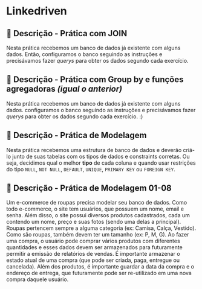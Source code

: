 # Linkedriven

## 📑 Descrição - Prática com JOIN

Nesta prática recebemos um banco de dados já existente com alguns dados. 
Então, configuramos o banco seguindo as instruções e precisávamos fazer 
<em>querys</em> para obter os dados segundo cada exercício.


## 📑 Descrição - Prática com Group by e funções agregadoras <em>(igual o anterior)</em>

Nesta prática recebemos um banco de dados já existente com alguns 
dados. configuramos o banco seguindo as instruções e precisávamos fazer 
<em>querys</em> para obter os dados segundo cada exercício. :)

## 📑 Descrição - Prática de Modelagem

Nesta prática recebemos uma estrutura de banco de dados e deverão criá-lo junto de suas tabelas 
com os tipos de dados e constraints corretas. Ou seja, decidimos qual o melhor **tipo** de cada 
coluna e quando usar restrições do tipo `NULL`, `NOT NULL`, `DEFAULT`, `UNIQUE`, `PRIMARY KEY` ou `FOREIGN KEY`.

## 📑 Descrição - Prática de Modelagem 01-08

Um e-commerce de roupas precisa modelar seu banco de dados. Como todo e-commerce, o site tem usuários, 
que possuem um nome, email e senha. Além disso, o site possui diversos produtos cadastrados, cada um contendo um nome, 
preço e suas fotos (sendo uma delas a principal). Roupas pertencem sempre a alguma categoria (ex: Camisa, Calça, Vestido). 
Como são roupas, também devem ter um tamanho (ex: P, M, G). Ao fazer uma compra, o usuário pode comprar vários produtos 
com diferentes quantidades e esses dados devem ser armazenados para futuramente permitir a emissão de relatórios de vendas. 
É importante armazenar o estado atual de uma compra (que pode ser criada, paga, entregue ou cancelada). 
Além dos produtos, é importante guardar a data da compra e o endereço de entrega, que futuramente 
pode ser re-utilizado em uma nova compra daquele usuário.
